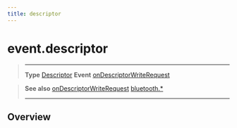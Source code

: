 ```yaml
---
title: descriptor
---
```

# event.descriptor

> --------------------- ------------------------------------------------------------------------------------------
> __Type__              [Descriptor](/plugin/bluetooth/type/Descriptor/)
> __Event__             [onDescriptorWriteRequest](/plugin/bluetooth/type/Server/event/onDescriptorWriteRequest/)


> __See also__          [onDescriptorWriteRequest](/plugin/bluetooth/type/Server/event/onDescriptorWriteRequest/)
>						[bluetooth.*](/plugin/bluetooth/)
> --------------------- ------------------------------------------------------------------------------------------

## Overview